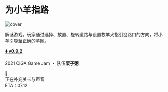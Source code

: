 # 为小羊指路

![cover](assets/cover.png)

解谜游戏。玩家通过选择、放置、旋转道路与设置牧羊犬指引岔路口的方向，将小羊引导至正确的羊圈。

**[:arrow_down: v0.9.2](https://github.com/kawa-yoiko/sheepdog/releases/tag/v0.9.2)**

2021 CiGA Game Jam ・ 队伍**栗子粥**

:construction:  
正在补充关卡与声音  
ETA：07.12  
